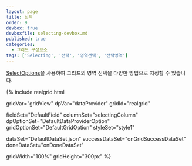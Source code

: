 ```yaml
---
layout: page
title: 선택
order: 9
devbox: true
devboxfile: selecting-devbox.md
published: true
categories:
  - 그리드 구성요소
tags: ['Selecting', '선택', '영역선택', '선택영역']
---
```


[SelectOptions](http://help.realgrid.com/api/types/SelectOptions/)을 사용하여 그리드의 영역 선택을 다양한 방법으로 지정할 수 있습니다.  

<script>
  var onGridSuccessDataSet = function(data, textStatus, jqXHR) {
    dataProvider.setRows(data);
  }
  var onDoneDataSet = function() {
    gridView.setDisplayOptions({
      rowHoverMask:{
        visible:true,
        styles:{
          background:"#2065686b"
        },
        hoverMask:"cell"
      }
    });
  }
</script>

{% include realgrid.html

  gridVar="gridView"
  dpVar="dataProvider"
  gridId="realgrid"

  fieldSet="DefaultField"
  columnSet="selectingColumn"
  dpOptionSet="DefaultDataProviderOption"
  gridOptionSet="DefaultGridOption"
  styleSet="style1"
 
 
  dataSet="DefaultDataSet.json"
  successDataSet="onGridSuccessDataSet"
  doneDataSet="onDoneDataSet"

  gridWidth="100%"
  gridHeight="300px" %} 
